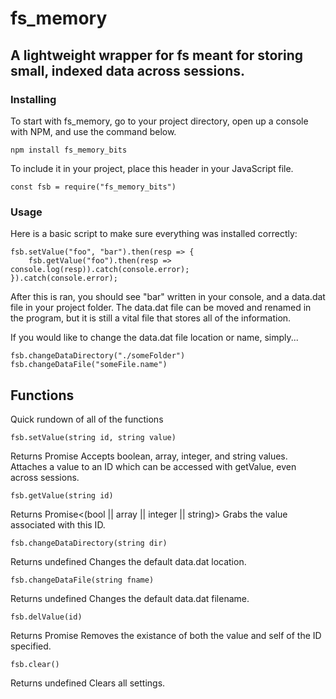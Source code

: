 # fs_memory

## A lightweight wrapper for fs meant for storing small, indexed data across sessions.

### Installing
To start with fs_memory, go to your project directory, open up a console with NPM, and use the command below.
```
npm install fs_memory_bits
```

To include it in your project, place this header in your JavaScript file.
```
const fsb = require("fs_memory_bits")
```

### Usage
Here is a basic script to make sure everything was installed correctly:
```
fsb.setValue("foo", "bar").then(resp => {
	fsb.getValue("foo").then(resp => console.log(resp)).catch(console.error);
}).catch(console.error);
```
After this is ran, you should see "bar" written in your console, and a data.dat file in your project folder. The data.dat file can be moved and renamed in the program, but it is still a vital file that stores all of the information.


If you would like to change the data.dat file location or name, simply...
```
fsb.changeDataDirectory("./someFolder")
fsb.changeDataFile("someFile.name")
```

## Functions
Quick rundown of all of the functions

```
fsb.setValue(string id, string value)
```
Returns Promise<string id>
Accepts boolean, array, integer, and string values. Attaches a value to an ID which can be accessed with getValue, even across sessions.

```
fsb.getValue(string id)
```
Returns Promise<(bool || array || integer || string)>
Grabs the value associated with this ID.

```
fsb.changeDataDirectory(string dir)
```
Returns undefined
Changes the default data.dat location.

```
fsb.changeDataFile(string fname)
```
Returns undefined
Changes the default data.dat filename.

```
fsb.delValue(id)
```
Returns Promise<string id>
Removes the existance of both the value and self of the ID specified.

```
fsb.clear()
```
Returns undefined
Clears all settings.
